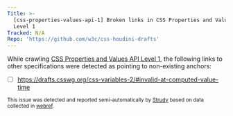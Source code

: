 ```yaml
---
Title: >-
  [css-properties-values-api-1] Broken links in CSS Properties and Values API
  Level 1
Tracked: N/A
Repo: 'https://github.com/w3c/css-houdini-drafts'
---
```


While crawling [CSS Properties and Values API Level 1](https://drafts.css-houdini.org/css-properties-values-api-1/), the following links to other specifications were detected as pointing to non-existing anchors:
* [ ] https://drafts.csswg.org/css-variables-2/#invalid-at-computed-value-time

<sub>This issue was detected and reported semi-automatically by [Strudy](https://github.com/w3c/strudy/) based on data collected in [webref](https://github.com/w3c/webref/).</sub>
